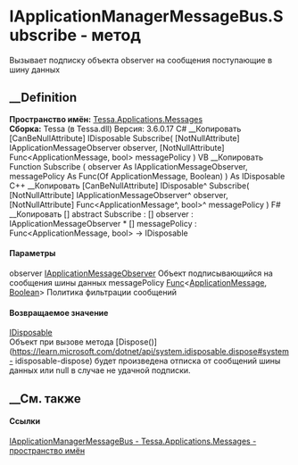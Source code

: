 # IApplicationManagerMessageBus.Subscribe - метод
Вызывает подписку объекта observer на сообщения поступающие в шину данных
## __Definition
 **Пространство имён:**
[Tessa.Applications.Messages](N_Tessa_Applications_Messages.htm)  
 **Сборка:** Tessa (в Tessa.dll) Версия: 3.6.0.17
C# __Копировать
    [CanBeNullAttribute]
    IDisposable Subscribe(
    	[NotNullAttribute] IApplicationMessageObserver observer,
    	[NotNullAttribute] Func<ApplicationMessage, bool> messagePolicy
    )
VB __Копировать
    <CanBeNullAttribute>
    Function Subscribe ( 
    	<NotNullAttribute> observer As IApplicationMessageObserver,
    	<NotNullAttribute> messagePolicy As Func(Of ApplicationMessage, Boolean)
    ) As IDisposable
C++ __Копировать
    [CanBeNullAttribute]
    IDisposable^ Subscribe(
    	[NotNullAttribute] IApplicationMessageObserver^ observer, 
    	[NotNullAttribute] Func<ApplicationMessage^, bool>^ messagePolicy
    )
F# __Копировать
     [<CanBeNullAttribute>]
    abstract Subscribe : 
            [<NotNullAttribute>] observer : IApplicationMessageObserver * 
            [<NotNullAttribute>] messagePolicy : Func<ApplicationMessage, bool> -> IDisposable 
#### Параметры
observer
[IApplicationMessageObserver](T_Tessa_Applications_Services_ApplicationManager_IApplicationMessageObserver.htm)
     Объект подписывающийся на сообщения шины данных 
messagePolicy
[Func](https://learn.microsoft.com/dotnet/api/system.func-2)<[ApplicationMessage](T_Tessa_Applications_Messages_ApplicationMessage.htm),
[Boolean](https://learn.microsoft.com/dotnet/api/system.boolean)>
     Политика фильтрации сообщений 
#### Возвращаемое значение
[IDisposable](https://learn.microsoft.com/dotnet/api/system.idisposable)  
Объект при вызове метода
[Dispose()](https://learn.microsoft.com/dotnet/api/system.idisposable.dispose#system-
idisposable-dispose) будет произведена отписка от сообщений шины данных или
null в случае не удачной подписки.
## __См. также
#### Ссылки
[IApplicationManagerMessageBus -
](T_Tessa_Applications_Messages_IApplicationManagerMessageBus.htm)
[Tessa.Applications.Messages - пространство
имён](N_Tessa_Applications_Messages.htm)
